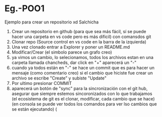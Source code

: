 # Eg.-POO1
Ejemplo para crear un repositorio 
xd
Salchicha
1. Crear un repositorio en github (para que sea más fácil, sí se puede hacer una carpeta en vs code pero es más dificil) con comansdos git
2. Clonar repo (Source control en vs code en la barra de la izquierda)
3. Una vez clonado entrar a Explorer y poner un README.md
4. Modificar/Crear (el simbolo parece un grafo creo)
5. ya vimos un cambio, lo selecionamos, todos los archivos estan en una carpeta llamada chancheds, dar click en "+" aparecerá un "-"
6. cuando ya todos están en "-" se hace un commit que es para hacer un mensaje (como comentario creo) si el cambio que hiciste fue crear un archivo se escribe "Create"  y subiste "Update"
7. Por ultimo presionar COMMIT
8. aparecerá un botón de "sync" para la sincronización con el git hub, asegurar que siempre estemos sincoronizados con lo que trabajamos
 (el ecosistema de git es el clonar, modificar, cada cambio que se hace)
 (en consola se puede ver todos los comandos para ver lso cambios que se están ejecutando)
 ( 
